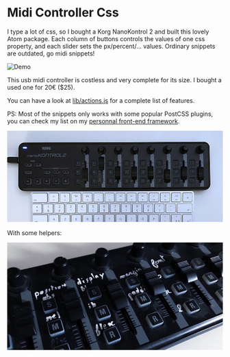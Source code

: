 # Midi Controller Css

I type a lot of css, so I bought a Korg NanoKontrol 2 and built this lovely Atom package. Each column of buttons controls the values of one css property, and each slider sets the px/percent/... values. Ordinary snippets are outdated, go midi snippets!

![Demo](assets/readme/demo.gif)

This usb midi controller is costless and very complete for its size. I bought a used one for 20€ ($25).

You can have a look at [lib/actions.js](lib/actions.js) for a complete list of features.

PS: Most of the snippets only works with some popular PostCSS plugins, you can check my list on my [personnal front-end framework](https://github.com/dimitrinicolas/front-end-stack/blob/master/build/postcss.config.js).

![Korg NanoKontrol 2](assets/readme/photo.jpg)

With some helpers:

![Korg NanoKontrol 2](assets/readme/photo2.jpg)
